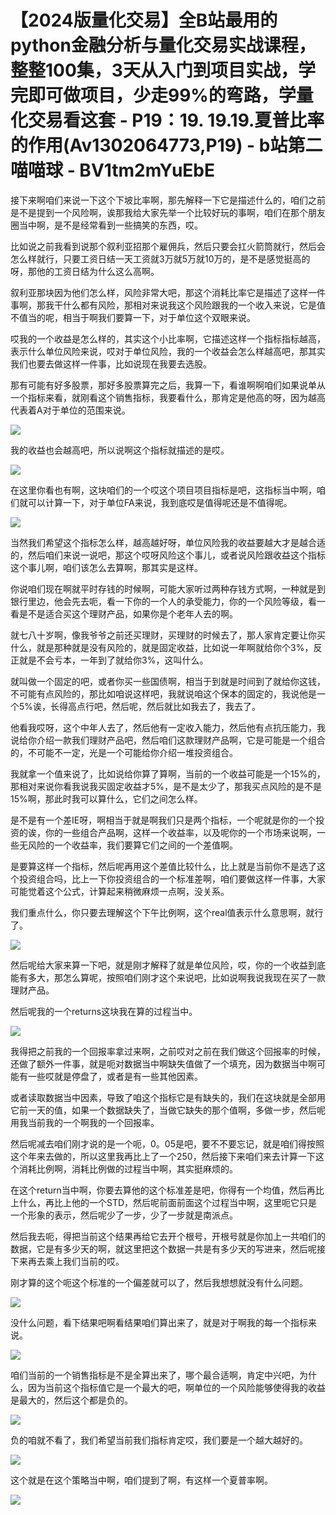 # 【2024版量化交易】全B站最用的python金融分析与量化交易实战课程，整整100集，3天从入门到项目实战，学完即可做项目，少走99%的弯路，学量化交易看这套 - P19：19. 19.19.夏普比率的作用(Av1302064773,P19) - b站第二喵喵球 - BV1tm2mYuEbE

接下来啊咱们来说一下这个下坡比率啊，那先解释一下它是描述什么的，咱们之前是不是提到一个风险啊，诶那我给大家先举一个比较好玩的事啊，咱们在那个朋友圈当中啊，是不是经常看到一些搞笑的东西，哎。

比如说之前我看到说那个叙利亚招那个雇佣兵，然后只要会扛火箭筒就行，然后会怎么样就行，只要工资日结一天工资就3万就5万就10万的，是不是感觉挺高的呀，那他的工资日结为什么这么高啊。

叙利亚那块因为他们怎么样，风险非常大吧，那这个消耗比率它是描述了这样一件事啊，那我干什么都有风险，那相对来说我这个风险跟我的一个收入来说，它是值不值当的呢，相当于啊我们要算一下，对于单位这个双眼来说。

哎我的一个收益是怎么样的，其实这个小比率啊，它描述这样一个指标指标越高，表示什么单位风险来说，哎对于单位风险，我的一个收益会怎么样越高吧，那其实我们也要去做这样一件事，比如说现在我要去选股。

那有可能有好多股票，那好多股票算完之后，我算一下，看谁啊啊咱们如果说单从一个指标来看，就刚看这个销售指标，我要看什么，那肯定是他高的呀，因为越高代表着A对于单位的范围来说。



![](img/85a6f48d22e89c98d051fda8c626742d_1.png)

我的收益也会越高吧，所以说啊这个指标就描述的是哎。

![](img/85a6f48d22e89c98d051fda8c626742d_3.png)

在这里你看也有啊，这块咱们的一个哎这个项目项目指标是吧，这指标当中啊，咱们就可以计算一下，对于单位FA来说，我到底哎是值得呢还是不值得呢。



![](img/85a6f48d22e89c98d051fda8c626742d_5.png)

当然我们希望这个指标怎么样，越高越好呀，单位风险我的收益要越大才是越合适的，然后咱们来说一说吧，那这个哎呀风险这个事儿，或者说风险跟收益这个指标这个事儿啊，咱们该怎么去算啊，那其实是这样。

你说咱们现在啊就平时存钱的时候啊，可能大家听过两种存钱方式啊，一种就是到银行里边，他会先去呃，看一下你的一个人的承受能力，你的一个风险等级，看一看是不是适合买这个理财产品，如果你是个老年人去的啊。

就七八十岁啊，像我爷爷之前还买理财，买理财的时候去了，那人家肯定要让你买什么，就是那种就是没有风险的，就是固定收益，比如说一年啊就给你个3%，反正就是不会亏本，一年到了就给你3%，这叫什么。

就叫做一个固定的吧，或者你买一些国债啊，相当于到就是时间到了就给你这钱，不可能有点风险的，那比如咱说这样吧，我就说咱这个保本的固定的，我说他是一个5%诶，长得高点行吧，然后呢，然后就比如我去了，我去了。

他看我哎呀，这个中年人去了，然后他有一定收入能力，然后他有点抗压能力，我说给你介绍一款我们理财产品吧，然后咱们这款理财产品啊，它是可能是一个组合的，不可能不一定，光是一个可能给你介绍一堆投资组合。

我就拿一个值来说了，比如说给你算了算啊，当前的一个收益可能是一个15%的，那相对来说你看我说我买固定收益才5%，是不是太少了，那我买点风险的是不是15%啊，那此时我可以算什么，它们之间怎么样。

是不是有一个差IE呀，啊相当于就是啊我们只是两个指标，一个呢就是你的一个投资的诶，你的一些组合产品啊，这样一个收益率，以及呢你的一个市场来说啊，一些无风险的一个收益率，我们要算它们之间的一个差值啊。

是要算这样一个指标，然后呢再用这个差值比较什么，比上就是当前你不是选了这个投资组合吗，比上一下你投资组合的一个标准差啊，咱们要做这样一件事，大家可能觉着这个公式，计算起来稍微麻烦一点啊，没关系。

我们重点什么，你只要去理解这个下午比例啊，这个real值表示什么意思啊，就行了。

![](img/85a6f48d22e89c98d051fda8c626742d_7.png)

然后呢给大家来算一下吧，就是刚才解释了就是单位风险，哎，你的一个收益到底能有多大，那怎么算呢，按照咱们刚才这个来说吧，比如说啊我说我现在买了一款理财产品。

然后呢我的一个returns这块我在算的过程当中。

![](img/85a6f48d22e89c98d051fda8c626742d_9.png)

我得把之前我的一个回报率拿过来啊，之前哎对之前在我们做这个回报率的时候，还做了额外一件事，就是呃对数据当中啊缺失值做了一个填充，因为数据当中啊可能有一些哎就是停盘了，或者是有一些其他因素。

或者读取数据当中因素，导致了咱这个指标它是有缺失的，我们在这块就是全部用它前一天的值，如果一个数据缺失了，当做它缺失的那个值啊，多做一步，然后呢用我当前我的一个啊我的一个回报率。

然后呢减去咱们刚才说的是一个呃，0。05是吧，要不不要忘记，就是咱们得按照这个年来去做的，所以这里我再比上了一个250，然后接下来咱们来去计算一下这个消耗比例啊，消耗比例做的过程当中啊，其实挺麻烦的。

在这个return当中啊，你要去算他的这个标准差是吧，你得有一个均值，然后再比上什么，再比上他的一个STD，然后呢前面前面这个过程当中啊，这里呃它只是一个形象的表示，然后呢少了一步，少了一步就是南派点。

然后我去呃，得把当前这个结果再给它去开个根号，开根号就是你加上一共咱们的数据，它是有多少天的啊，就这里把这个数据一共是有多少天的写进来，然后呢接下来再去乘上我们当前的哎。

刚才算的这个呃这个标准的一个偏差就可以了，然后我想想就没有什么问题。

![](img/85a6f48d22e89c98d051fda8c626742d_11.png)

没什么问题，看下结果吧啊看结果咱们算出来了，就是对于啊我的每一个指标来说。

![](img/85a6f48d22e89c98d051fda8c626742d_13.png)

咱们当前的一个销售指标是不是全算出来了，哪个最合适啊，肯定中兴吧，为什么，因为当前这个指标值它是一个最大的吧，啊单位的一个风险能够使得我的收益是最大的，然后这个都是负的。



![](img/85a6f48d22e89c98d051fda8c626742d_15.png)

负的咱就不看了，我们希望当前我们指标肯定哎，我们要是一个越大越好的。

![](img/85a6f48d22e89c98d051fda8c626742d_17.png)

这个就是在这个策略当中啊，咱们提到了啊，有这样一个夏普率啊。

![](img/85a6f48d22e89c98d051fda8c626742d_19.png)